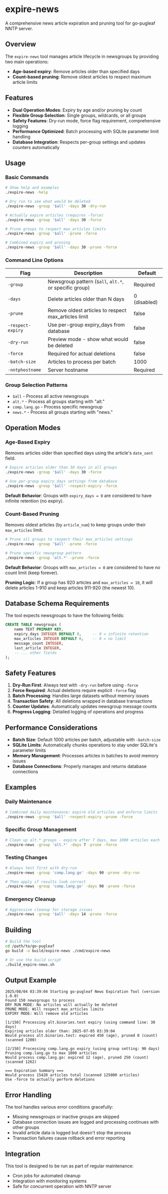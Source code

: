 # expire-news

A comprehensive news article expiration and pruning tool for go-pugleaf NNTP server.

## Overview

The `expire-news` tool manages article lifecycle in newsgroups by providing two main operations:
- **Age-based expiry**: Remove articles older than specified days
- **Count-based pruning**: Remove oldest articles to respect maximum article limits

## Features

- **Dual Operation Modes**: Expiry by age and/or pruning by count
- **Flexible Group Selection**: Single groups, wildcards, or all groups
- **Safety Features**: Dry-run mode, force flag requirement, comprehensive logging
- **Performance Optimized**: Batch processing with SQLite parameter limit handling
- **Database Integration**: Respects per-group settings and updates counters automatically

## Usage

### Basic Commands

```bash
# Show help and examples
./expire-news -help

# Dry run to see what would be deleted
./expire-news -group '$all' -days 30 -dry-run

# Actually expire articles (requires -force)
./expire-news -group '$all' -days 30 -force

# Prune groups to respect max_articles limits
./expire-news -group '$all' -prune -force

# Combined expiry and pruning
./expire-news -group '$all' -days 30 -prune -force
```

### Command Line Options

| Flag | Description | Default |
|------|-------------|---------|
| `-group` | Newsgroup pattern (`$all`, `alt.*`, or specific group) | Required |
| `-days` | Delete articles older than N days | 0 (disabled) |
| `-prune` | Remove oldest articles to respect max_articles limit | false |
| `-respect-expiry` | Use per-group expiry_days from database | false |
| `-dry-run` | Preview mode - show what would be deleted | false |
| `-force` | Required for actual deletions | false |
| `-batch-size` | Articles to process per batch | 1000 |
| `-nntphostname` | Server hostname | Required |

### Group Selection Patterns

- `$all` - Process all active newsgroups
- `alt.*` - Process all groups starting with "alt."
- `comp.lang.go` - Process specific newsgroup
- `news.*` - Process all groups starting with "news."

## Operation Modes

### Age-Based Expiry

Removes articles older than specified days using the article's `date_sent` field.

```bash
# Expire articles older than 30 days in all groups
./expire-news -group '$all' -days 30 -force

# Use per-group expiry_days settings from database
./expire-news -group '$all' -respect-expiry -force
```

**Default Behavior**: Groups with `expiry_days = 0` are considered to have infinite retention (no expiry).

### Count-Based Pruning

Removes oldest articles (by `article_num`) to keep groups under their `max_articles` limit.

```bash
# Prune all groups to respect their max_articles settings
./expire-news -group '$all' -prune -force

# Prune specific newsgroup pattern
./expire-news -group 'alt.*' -prune -force
```

**Default Behavior**: Groups with `max_articles = 0` are considered to have no count limit (keep forever).

**Pruning Logic**: If a group has 920 articles and `max_articles = 10`, it will delete articles 1-910 and keep articles 911-920 (the newest 10).

## Database Schema Requirements

The tool expects newsgroups to have the following fields:

```sql
CREATE TABLE newsgroups (
    name TEXT PRIMARY KEY,
    expiry_days INTEGER DEFAULT 0,     -- 0 = infinite retention
    max_articles INTEGER DEFAULT 0,    -- 0 = no limit
    message_count INTEGER,
    last_article INTEGER,
    -- ... other fields
);
```

## Safety Features

1. **Dry-Run First**: Always test with `-dry-run` before using `-force`
2. **Force Required**: Actual deletions require explicit `-force` flag
3. **Batch Processing**: Handles large datasets without memory issues
4. **Transaction Safety**: All deletions wrapped in database transactions
5. **Counter Updates**: Automatically updates newsgroup message counts
6. **Progress Logging**: Detailed logging of operations and progress

## Performance Considerations

- **Batch Size**: Default 1000 articles per batch, adjustable with `-batch-size`
- **SQLite Limits**: Automatically chunks operations to stay under SQLite's parameter limits
- **Memory Management**: Processes articles in batches to avoid memory issues
- **Database Connections**: Properly manages and returns database connections

## Examples

### Daily Maintenance
```bash
# Combined daily maintenance: expire old articles and enforce limits
./expire-news -group '$all' -respect-expiry -prune -force
```

### Specific Group Management
```bash
# Clean up alt.* groups - expire after 7 days, max 1000 articles each
./expire-news -group 'alt.*' -days 7 -prune -force
```

### Testing Changes
```bash
# Always test first with dry-run
./expire-news -group 'comp.lang.go' -days 90 -prune -dry-run

# Then apply if results look correct
./expire-news -group 'comp.lang.go' -days 90 -prune -force
```

### Emergency Cleanup
```bash
# Aggressive cleanup for storage issues
./expire-news -group '$all' -days 14 -prune -force
```

## Building

```bash
# Build the tool
cd /path/to/go-pugleaf
go build -o build/expire-news ./cmd/expire-news

# Or use the build script
./build_expire-news.sh
```

## Output Example

```
2025/08/04 03:39:04 Starting go-pugleaf News Expiration Tool (version 1.0.0)
Found 150 newsgroups to process
DRY RUN MODE: No articles will actually be deleted
PRUNE MODE: Will respect max_articles limits
EXPIRY MODE: Will remove old articles

[1/150] Processing alt.binaries.test expiry (using command line: 30 days)
Expiring articles older than: 2025-07-05 03:39:04
Would process alt.binaries.test: expired 450 (age), pruned 0 (count) (scanned 1200)

[2/150] Processing comp.lang.go expiry (using group setting: 90 days)
Pruning comp.lang.go to max 1000 articles
Would process comp.lang.go: expired 12 (age), pruned 250 (count) (scanned 1262)

=== Expiration Summary ===
Would process 15420 articles total (scanned 125000 articles)
Use -force to actually perform deletions
```

## Error Handling

The tool handles various error conditions gracefully:
- Missing newsgroups or inactive groups are skipped
- Database connection issues are logged and processing continues with other groups
- Invalid article data is logged but doesn't stop the process
- Transaction failures cause rollback and error reporting

## Integration

This tool is designed to be run as part of regular maintenance:
- Cron jobs for automated cleanup
- Integration with monitoring systems
- Safe for concurrent operation with NNTP server

